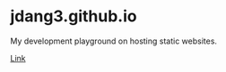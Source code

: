 # jdang3.github.io

My development playground on hosting static websites.

[Link](https://jdang3.github.io/)

 